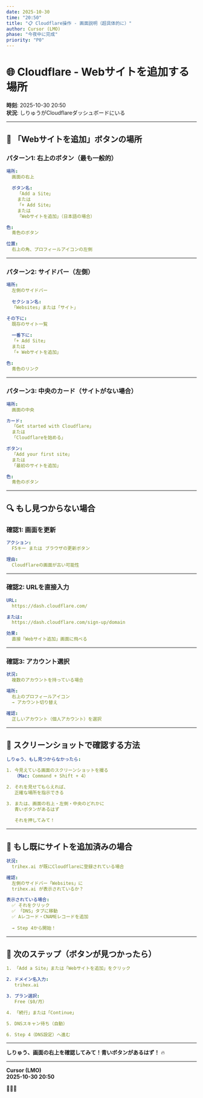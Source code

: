 ```yaml
---
date: 2025-10-30
time: "20:50"
title: "📋 Cloudflare操作 - 画面説明（超具体的に）"
author: Cursor (LMO)
phase: "今夜中に完成"
priority: "P0"
---
```


# 🌐 Cloudflare - Webサイトを追加する場所

**時刻**: 2025-10-30 20:50  
**状況**: しりゅうがCloudflareダッシュボードにいる  

---

## 📍 「Webサイトを追加」ボタンの場所

### パターン1: 右上のボタン（最も一般的）

```yaml
場所:
  画面の右上
  
  ボタン名:
    「Add a Site」
    または
    「+ Add Site」
    または
    「Webサイトを追加」（日本語の場合）

色:
  青色のボタン

位置:
  右上の角、プロフィールアイコンの左側
```

---

### パターン2: サイドバー（左側）

```yaml
場所:
  左側のサイドバー
  
  セクション名:
  「Websites」または「サイト」

その下に:
  既存のサイト一覧
  
  一番下に:
  「+ Add Site」
  または
  「+ Webサイトを追加」

色:
  青色のリンク
```

---

### パターン3: 中央のカード（サイトがない場合）

```yaml
場所:
  画面の中央

カード:
  「Get started with Cloudflare」
  または
  「Cloudflareを始める」

ボタン:
  「Add your first site」
  または
  「最初のサイトを追加」

色:
  青色のボタン
```

---

## 🔍 もし見つからない場合

### 確認1: 画面を更新

```yaml
アクション:
  F5キー または ブラウザの更新ボタン

理由:
  Cloudflareの画面が古い可能性
```

---

### 確認2: URLを直接入力

```yaml
URL:
  https://dash.cloudflare.com/

または:
  https://dash.cloudflare.com/sign-up/domain

効果:
  直接「Webサイト追加」画面に飛べる
```

---

### 確認3: アカウント選択

```yaml
状況:
  複数のアカウントを持っている場合

場所:
  右上のプロフィールアイコン
  → アカウント切り替え

確認:
  正しいアカウント（個人アカウント）を選択
```

---

## 📱 スクリーンショットで確認する方法

```yaml
しりゅう、もし見つからなかったら:

1. 今見えている画面のスクリーンショットを撮る
   （Mac: Command + Shift + 4）

2. それを見せてもらえれば、
   正確な場所を指示できる

3. または、画面の右上・左側・中央のどれかに
   青いボタンがあるはず
   
   それを押してみて！
```

---

## 🎯 もし既にサイトを追加済みの場合

```yaml
状況:
  trihex.ai が既にCloudflareに登録されている場合

確認:
  左側のサイドバー「Websites」に
  trihex.ai が表示されているか？

表示されている場合:
  ✅ それをクリック
  ✅ 「DNS」タブに移動
  ✅ Aレコード・CNAMEレコードを追加
  
  → Step 4から開始！
```

---

## 🚀 次のステップ（ボタンが見つかったら）

```yaml
1. 「Add a Site」または「Webサイトを追加」をクリック

2. ドメイン名入力:
   trihex.ai

3. プラン選択:
   Free（$0/月）

4. 「続行」または「Continue」

5. DNSスキャン待ち（自動）

6. Step 4（DNS設定）へ進む
```

---

**しりゅう、画面の右上を確認してみて！青いボタンがあるはず！** 🔥

---

**Cursor (LMO)**  
**2025-10-30 20:50**  

🔱💎✨

